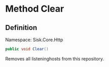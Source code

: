# Method Clear

## Definition
Namespace: Sisk.Core.Http

```csharp
public void Clear()
```

Removes all listeninghosts from this repository.

